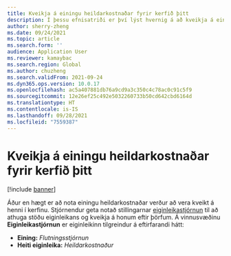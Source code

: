 ```yaml
---
title: Kveikja á einingu heildarkostnaðar fyrir kerfið þitt
description: Í þessu efnisatriði er því lýst hvernig á að kveikja á einingu heildarkostnaðar fyrir kerfið þitt.
author: sherry-zheng
ms.date: 09/24/2021
ms.topic: article
ms.search.form: ''
audience: Application User
ms.reviewer: kamaybac
ms.search.region: Global
ms.author: chuzheng
ms.search.validFrom: 2021-09-24
ms.dyn365.ops.version: 10.0.17
ms.openlocfilehash: ac5a407881db76a9cd9a3c350c4c78ac0c91c5f9
ms.sourcegitcommit: 12e26ef25c492e5032260733b50cd642cbd6164d
ms.translationtype: HT
ms.contentlocale: is-IS
ms.lasthandoff: 09/28/2021
ms.locfileid: "7559387"
---
```

# <a name="turn-on-the-landed-cost-module-for-your-system"></a>Kveikja á einingu heildarkostnaðar fyrir kerfið þitt

[!include [banner](../includes/banner.md)]

Áður en hægt er að nota einingu heildarkostnaðar verður að vera kveikt á henni í kerfinu. Stjórnendur geta notað stillingarnar [eiginleikastjórnun](../../fin-ops-core/fin-ops/get-started/feature-management/feature-management-overview.md) til að athuga stöðu eiginleikans og kveikja á honum eftir þörfum. Á vinnusvæðinu **Eiginleikastjórnun** er eiginleikinn tilgreindur á eftirfarandi hátt:

- **Eining:** *Flutningsstjórnun*
- **Heiti eiginleika:** *Heildarkostnaður*
